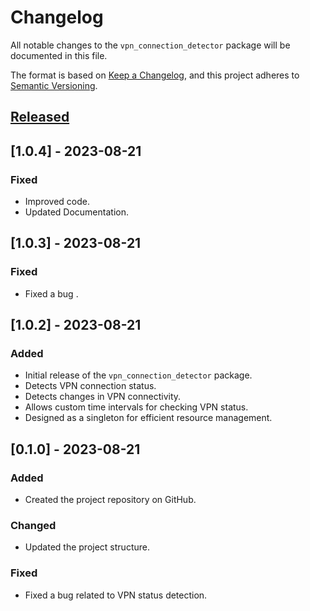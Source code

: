 # Changelog

All notable changes to the `vpn_connection_detector` package will be documented in this file.

The format is based on [Keep a Changelog](https://keepachangelog.com/en/1.0.0/),
and this project adheres to [Semantic Versioning](https://semver.org/spec/v2.0.0.html).

## [Released]
## [1.0.4] - 2023-08-21
### Fixed

- Improved code.
- Updated Documentation.

## [1.0.3] - 2023-08-21
### Fixed

- Fixed a bug .
## [1.0.2] - 2023-08-21

### Added

- Initial release of the `vpn_connection_detector` package.
- Detects VPN connection status.
- Detects changes in VPN connectivity.
- Allows custom time intervals for checking VPN status.
- Designed as a singleton for efficient resource management.

## [0.1.0] - 2023-08-21

### Added

- Created the project repository on GitHub.

### Changed

- Updated the project structure.

### Fixed

- Fixed a bug related to VPN status detection.

[Released]: https://github.com/bazl-E/vpn_connection_detector/compare/v1.0.0...HEAD
[1.0.0]: https://github.com/bazl-E/vpn_connection_detector/releases/tag/v1.0.0
